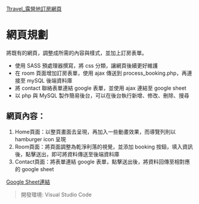 [Ttravel_露營地訂房網頁](https://xjcalicia.github.io/TtravelProject/)
# 網頁規劃
將既有的網頁，調整成所需的內容與樣式，並加上訂房表單。
* 使用 SASS 預處理器撰寫，將 css 分類，讓網頁後續更好維護
* 在 room 頁面增加訂房表單，使用 ajax 傳送到 process_booking.php，再連接至 mySQL 後端資料庫
* 將 contact 聯絡表單連結 google 表單，並使用 ajax 連結至 google sheet
* 以 php 與 MySQL 製作簡易後台，可以在後台執行新增、修改、刪除、搜尋
## 網頁內容：
1. Home頁面：以整頁畫面去呈現，再加入一些動畫效果，而導覽列則以 hamburger icon 呈現
2. Room頁面：將頁面調整為乾淨利落的視覺，並添加 booking 按鈕，填入資訊後，點擊送出，即可將資料傳送至後端資料庫
3. Contact頁面：將表單連結 google 表單，點擊送出後，將資料回傳至相對應的 google sheet<br>

[Google Sheet連結](https://docs.google.com/spreadsheets/d/1rNWZ4yJougUZdqlRf3pWIx89TD6GssHWkXyUts-uelE/edit#gid=11445657)
<br>
> 開發環境: Visual Studio Code
